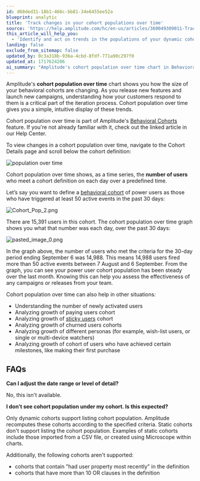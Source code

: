 ```yaml
---
id: d60ded31-18b1-466c-bb81-34e6455ee52a
blueprint: analytic
title: 'Track changes in your cohort populations over time'
source: 'https://help.amplitude.com/hc/en-us/articles/360049309011-Track-changes-in-your-cohort-populations-over-time'
this_article_will_help_you:
  - 'Identify and act on trends in the populations of your dynamic cohorts'
landing: false
exclude_from_sitemap: false
updated_by: 0c3a318b-936a-4cbd-8fdf-771a90c297f0
updated_at: 1717624206
ai_summary: "Amplitude's cohort population over time chart in Behavioral Cohorts helps you track changes in user numbers based on defined behaviors. It shows daily counts within a specified period, aiding in assessing campaign and feature effectiveness. You can monitor power users, activated users, paying users, stickiness, churn, and more. The feature is useful for evaluating user milestones and personas. Note that cohort population is available for dynamic cohorts only, not static ones or certain specific cohort types. The chart provides valuable insights for optimizing strategies and understanding user behavior trends."
---
```

Amplitude's **cohort population over time** chart shows you how the size of your behavioral cohorts are changing. As you release new features and launch new campaigns, understanding how your customers respond to them is a critical part of the iteration process. Cohort population over time gives you a simple, intuitive display of these trends.

Cohort population over time is part of Amplitude's [Behavioral Cohorts](/docs/analytics/behavioral-cohorts) feature. If you're not already familiar with it, check out the linked article in our Help Center.

To view changes in a cohort population over time, navigate to the Cohort Details page and scroll below the cohort definition:

![population over time](/docs/output/img/analytics/population-over-time.png)

Cohort population over time shows, as a time series, the **number of users** who meet a cohort definition on each day over a predefined time.

Let’s say you want to define a [behavioral cohort](/docs/analytics/behavioral-cohorts) of power users as those who have triggered at least 50 active events in the past 30 days:

![Cohort_Pop_2.png](/docs/output/img/analytics/Cohort_Pop_2.png)

There are 15,391 users in this cohort. The cohort population over time graph shows you what that number was each day, over the past 30 days:

![pasted_image_0.png](/docs/output/img/analytics/pasted_image_0.png)

In the graph above, the number of users who met the criteria for the 30-day period ending September 6 was 14,988. This means 14,988 users fired more than 50 active events between 7 August and 6 September. From the graph, you can see your power user cohort population has been steady over the last month. Knowing this can help you assess the effectiveness of any campaigns or releases from your team.

Cohort population over time can also help in other situations:

* Understanding the number of newly activated users
* Analyzing growth of paying users cohort
* Analyzing growth of [sticky users](/docs/analytics/charts/stickiness/stickiness-identify-features) cohort
* Analyzing growth of churned users cohorts
* Analyzing growth of different personas (for example, wish-list users, or single or multi-device watchers)
* Analyzing growth of cohort of users who have achieved certain milestones, like making their first purchase

## FAQs

**Can I adjust the date range or level of detail?**

No, this isn't available.

**I don’t see cohort population under my cohort. Is this expected?**

Only dynamic cohorts support listing cohort population. Amplitude recomputes these cohorts according to the specified criteria. Static cohorts don't support listing the cohort population. Examples of static cohorts include those imported from a CSV file, or created using Microscope within charts.

Additionally, the following cohorts aren't supported:

* cohorts that contain "had user property most recently" in the definition
* cohorts that have more than 10 OR clauses in the definition